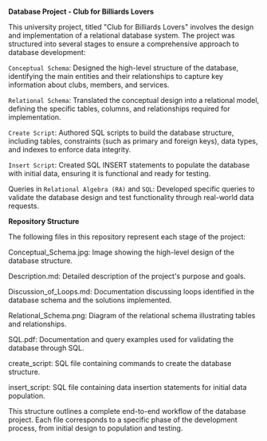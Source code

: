 **Database Project - Club for Billiards Lovers**

This university project, titled "Club for Billiards Lovers" involves the design and implementation of a relational database system. The project was structured into several stages to ensure a comprehensive approach to database development:

`Conceptual Schema`: Designed the high-level structure of the database, identifying the main entities and their relationships to capture key information about clubs, members, and services.

`Relational Schema`: Translated the conceptual design into a relational model, defining the specific tables, columns, and relationships required for implementation.

`Create Script`: Authored SQL scripts to build the database structure, including tables, constraints (such as primary and foreign keys), data types, and indexes to enforce data integrity.

`Insert Script`: Created SQL INSERT statements to populate the database with initial data, ensuring it is functional and ready for testing.

Queries in `Relational Algebra (RA)` and `SQL`: Developed specific queries to validate the database design and test functionality through real-world data requests.

**Repository Structure**

The following files in this repository represent each stage of the project:

Conceptual_Schema.jpg: Image showing the high-level design of the database structure.

Description.md: Detailed description of the project's purpose and goals.

Discussion_of_Loops.md: Documentation discussing loops identified in the database schema and the solutions implemented.

Relational_Schema.png: Diagram of the relational schema illustrating tables and relationships.

SQL.pdf: Documentation and query examples used for validating the database through SQL.

create_script: SQL file containing commands to create the database structure.

insert_script: SQL file containing data insertion statements for initial data population.


This structure outlines a complete end-to-end workflow of the database project. Each file corresponds to a specific phase of the development process, from initial design to population and testing.






